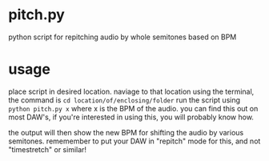 # pitch.py
python script for repitching audio by whole semitones based on BPM

# usage
place script in desired location. naviage to that location using the terminal, the command is ````cd location/of/enclosing/folder```` run the script using ````python pitch.py x```` where x is the BPM of the audio. you can find this out on most DAW's, if you're interested in using this, you will probably know how.

the output will then show the new BPM for shifting the audio by various semitones. rememember to put your DAW in "repitch" mode for this, and not "timestretch" or similar!
